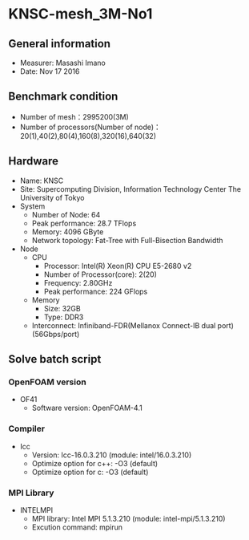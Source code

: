 # KNSC-mesh_3M-No1

## General information

* Measurer:  Masashi Imano
* Date: Nov 17 2016

## Benchmark condition

* Number of mesh：2995200(3M)
* Number of processors(Number of node)：20(1),40(2),80(4),160(8),320(16),640(32)

## Hardware

* Name: KNSC
* Site: Supercomputing Division, Information Technology Center The University of Tokyo
* System
  * Number of Node: 64
  * Peak performance: 28.7 TFlops
  * Memory: 4096 GByte
  * Network topology: Fat-Tree with Full-Bisection Bandwidth
* Node
  * CPU
    * Processor: Intel(R) Xeon(R) CPU E5-2680 v2
    * Number of Processor(core): 2(20)
    * Frequency: 2.80GHz
    * Peak performance: 224 GFlops
  * Memory
    * Size: 32GB 
    * Type: DDR3
  * Interconnect: Infiniband-FDR(Mellanox Connect-IB dual port) (56Gbps/port)

## Solve batch script

### OpenFOAM version

* OF41
  * Software version: OpenFOAM-4.1

### Compiler

* Icc
  * Version: Icc-16.0.3.210 (module: intel/16.0.3.210)
  * Optimize option for c++: -O3 (default)
  * Optimize option for c: -O3 (default)

### MPI Library 

* INTELMPI
  * MPI library: Intel MPI 5.1.3.210 (module: intel-mpi/5.1.3.210)
  * Excution command: mpirun
